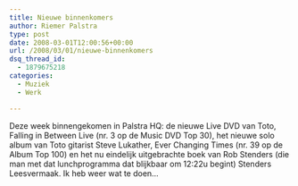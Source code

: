 ```yaml
---
title: Nieuwe binnenkomers
author: Riemer Palstra
type: post
date: 2008-03-01T12:00:56+00:00
url: /2008/03/01/nieuwe-binnenkomers
dsq_thread_id:
  - 1879675218
categories:
  - Muziek
  - Werk

---
```

Deze week binnengekomen in Palstra HQ: de nieuwe Live DVD van Toto, Falling in Between Live (nr. 3 op de Music DVD Top 30), het nieuwe solo album van Toto gitarist Steve Lukather, Ever Changing Times (nr. 39 op de Album Top 100) en het nu eindelijk uitgebrachte boek van Rob Stenders (die man met dat lunchprogramma dat blijkbaar om 12:22u begint) Stenders Leesvermaak. Ik heb weer wat te doen&#8230;